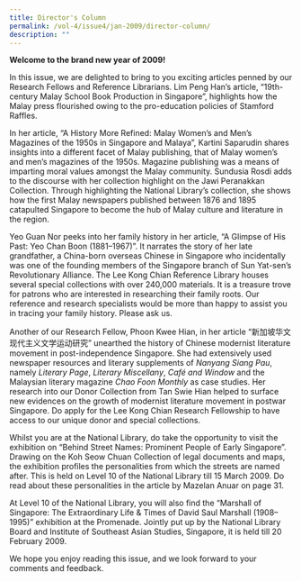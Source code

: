 ```yaml
---
title: Director's Column
permalink: /vol-4/issue4/jan-2009/director-column/
description: ""
---
```

**Welcome to the brand new year of 2009!**

In this issue, we are delighted to bring to you exciting articles penned by our Research Fellows and Reference Librarians. Lim Peng Han’s article, “19th-century Malay School Book Production in Singapore”, highlights how the Malay press flourished owing to the pro-education policies of Stamford Raffles.

In her article, “A History More Refined: Malay Women’s and Men’s Magazines of the 1950s in Singapore and Malaya”, Kartini Saparudin shares insights into a different facet of Malay publishing, that of Malay women’s and men’s magazines of the 1950s. Magazine publishing was a means of imparting moral values amongst the Malay community. Sundusia Rosdi adds to the discourse with her collection highlight on the Jawi Peranakkan Collection. Through highlighting the National Library’s collection, she shows how the first Malay newspapers published between 1876 and 1895 catapulted Singapore to become the hub of Malay culture and literature in the region.

Yeo Guan Nor peeks into her family history in her article, “A Glimpse of His Past: Yeo Chan Boon (1881–1967)”. It narrates the story of her late grandfather, a China-born overseas Chinese in Singapore who incidentally was one of the founding members of the Singapore branch of Sun Yat-sen’s Revolutionary Alliance. The Lee Kong Chian Reference Library houses several special collections with over 240,000 materials. It is a treasure trove for patrons who are interested in researching their family roots. Our reference and research specialists would be more than happy to assist you in tracing your family history. Please ask us.

Another of our Research Fellow, Phoon Kwee Hian, in her article “新加坡华文现代主义文学运动研究” unearthed the history of Chinese modernist literature movement in post-independence Singapore. She had extensively used newspaper resources and literary supplements of *Nanyang Siang Pau*, namely *Literary Page*, *Literary Miscellany*, *Café and Window* and the Malaysian literary magazine *Chao Foon Monthly* as case studies. Her research into our Donor Collection from Tan Swie Hian helped to surface new evidences on the growth of modernist literature movement in postwar Singapore. Do apply for the Lee Kong Chian Research Fellowship to have access to our unique donor and special collections. 
	
Whilst you are at the National Library, do take the opportunity to visit the exhibition on “Behind Street Names: Prominent People of Early Singapore”. Drawing on the Koh Seow Chuan Collection of legal documents and maps, the exhibition profiles the personalities from which the streets are named after. This is held on Level 10 of the National Library till 15 March 2009. Do read about these personalities in the article by Mazelan Anuar on page 31.
	
At Level 10 of the National Library, you will also find the “Marshall of Singapore: The Extraordinary Life &amp; Times of David Saul Marshall (1908–1995)” exhibition at the Promenade. Jointly put up by the National Library Board and Institute of Southeast Asian Studies, Singapore, it is held till 20 February 2009.

We hope you enjoy reading this issue, and we look forward to your comments and feedback.